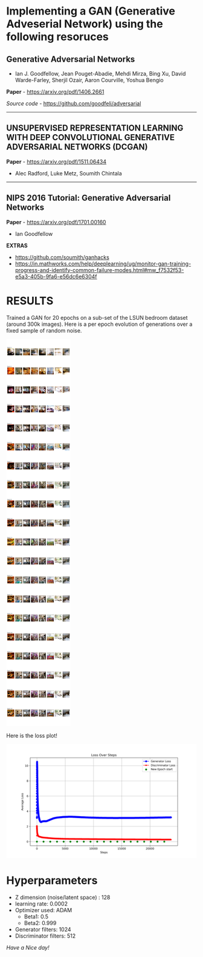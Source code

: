 # Implementing a GAN (Generative Adveserial Network) using the following resoruces 

## Generative Adversarial Networks
- Ian J. Goodfellow, Jean Pouget-Abadie, Mehdi Mirza, Bing Xu, David Warde-Farley, Sherjil Ozair, Aaron Courville, Yoshua Bengio

**Paper** - https://arxiv.org/pdf/1406.2661

*Source code* - https://github.com/goodfeli/adversarial

-------
## UNSUPERVISED REPRESENTATION LEARNING WITH DEEP CONVOLUTIONAL GENERATIVE ADVERSARIAL NETWORKS (DCGAN)

**Paper** - https://arxiv.org/pdf/1511.06434
- Alec Radford, Luke Metz, Soumith Chintala

-----
## NIPS 2016 Tutorial: Generative Adversarial Networks
**Paper** - https://arxiv.org/pdf/1701.00160
- Ian Goodfellow


**EXTRAS**
- https://github.com/soumith/ganhacks
- https://in.mathworks.com/help/deeplearning/ug/monitor-gan-training-progress-and-identify-common-failure-modes.html#mw_f7532f53-e5a3-405b-9fa6-e56dc6e6304f


# RESULTS

Trained a GAN for 20 epochs on a sub-set of the LSUN bedroom dataset (around 300k images). Here is a per epoch evolution of generations over a fixed sample of random  noise.

![](results/sample_generation_plot.png)

Here is the loss plot!

![](results/loss_plot.png)

# Hyperparameters

- Z dimension (noise/latent space) : 128
- learning rate: 0.0002 
- Optimizer used: ADAM 
   - Beta1: 0.5
   - Beta2: 0.999
- Generator filters: 1024
- Discriminator filters: 512


*Have a Nice day!*